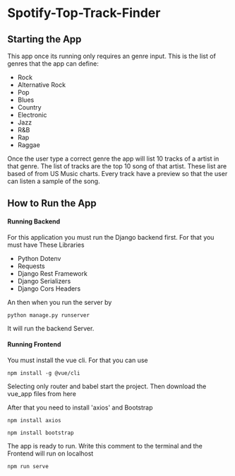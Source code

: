 # Spotify-Top-Track-Finder

## Starting the App

This app once its running only requires an genre input. This is the list of genres that the app can define:
* Rock
* Alternative Rock
* Pop
* Blues
* Country
* Electronic
* Jazz
* R&B
* Rap
* Raggae

Once the user type a correct genre the app will list 10 tracks of a artist in that genre.
The list of tracks are the top 10 song of that artist. These list are based of from US 
Music charts. Every track have a preview so that the user can listen a sample of the song.

## How to Run the App

#### Running Backend
For this application you must run the Django backend first. For that you must have These Libraries

* Python Dotenv
* Requests
* Django Rest Framework
* Django Serializers
* Django Cors Headers

An then when you run the server by

```
python manage.py runserver
```

It will run the backend Server.

#### Running Frontend

You must install the vue cli. For that you can use

```
npm install -g @vue/cli
```

Selecting only router and babel start the project. Then download the vue_app files from here

After that you need to install 'axios' and Bootstrap

```
npm install axios
```
```
npm install bootstrap
```
The app is ready to run. Write this comment to the terminal and the Frontend will run on localhost

```
npm run serve
```


